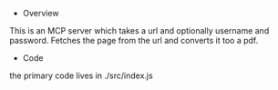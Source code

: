 * Overview

This is an MCP server which takes a url and optionally username and password.  Fetches
the page from the url and converts it too a pdf.


* Code

the primary code lives in ./src/index.js
